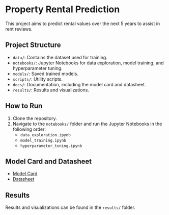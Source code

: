 # Property Rental Prediction

This project aims to predict rental values over the next 5 years to assist in rent reviews.

## Project Structure

- `data/`: Contains the dataset used for training.
- `notebooks/`: Jupyter Notebooks for data exploration, model training, and hyperparameter tuning.
- `models/`: Saved trained models.
- `scripts/`: Utility scripts.
- `docs/`: Documentation, including the model card and datasheet.
- `results/`: Results and visualizations.

## How to Run

1. Clone the repository.
2. Navigate to the `notebooks/` folder and run the Jupyter Notebooks in the following order:
   - `data_exploration.ipynb`
   - `model_training.ipynb`
   - `hyperparameter_tuning.ipynb`

## Model Card and Datasheet

- [Model Card](docs/model_card.md)
- [Datasheet](docs/datasheet.md)

## Results

Results and visualizations can be found in the `results/` folder.
